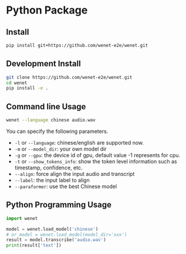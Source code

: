 # Python Package


## Install

``` sh
pip install git+https://github.com/wenet-e2e/wenet.git
```

## Development Install

``` sh
git clone https://github.com/wenet-e2e/wenet.git
cd wenet
pip install -e .
```


## Command line Usage

``` sh
wenet --language chinese audio.wav
```

You can specify the following parameters.

* `-l` or `--language`: chinese/english are supported now.
* `-m` or `--model_dir`: your own model dir
* `-g` or `--gpu`: the device id of gpu, default value -1 represents for cpu.
* `-t` or `--show_tokens_info`: show the token level information such as timestamp, confidence, etc.
* `--align`: force align the input audio and transcript
* `--label`: the input label to align
* `--paraformer`: use the best Chinese model

## Python Programming Usage

``` python
import wenet

model = wenet.load_model('chinese')
# or model = wenet.load_model(model_dir='xxx')
result = model.transcribe('audio.wav')
print(result['text'])
```

